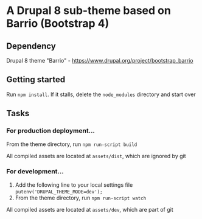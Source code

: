 # A Drupal 8 sub-theme based on Barrio (Bootstrap 4)

## Dependency
Drupal 8 theme "Barrio" - https://www.drupal.org/project/bootstrap_barrio


## Getting started
Run `npm install`. If it stalls, delete the `node_modules` directory and start over

## Tasks

### For production deployment...

From the theme directory, run `npm run-script build`

All compiled assets are located at `assets/dist`, which are ignored by git

### For development...
1. Add the following line to your local settings file `putenv('DRUPAL_THEME_MODE=dev');`
2. From the theme directory, run `npm run-script watch`

All compiled assets are located at `assets/dev`, which are part of git
